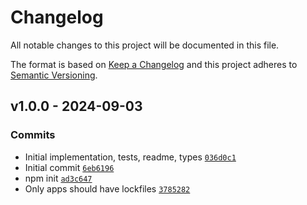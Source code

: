 # Changelog

All notable changes to this project will be documented in this file.

The format is based on [Keep a Changelog](https://keepachangelog.com/en/1.0.0/)
and this project adheres to [Semantic Versioning](https://semver.org/spec/v2.0.0.html).

## v1.0.0 - 2024-09-03

### Commits

- Initial implementation, tests, readme, types [`036d0c1`](https://github.com/ljharb/gfm-footnotes/commit/036d0c1181d4f48e8a65433acf8ae726651fa202)
- Initial commit [`6eb6196`](https://github.com/ljharb/gfm-footnotes/commit/6eb6196928da45dcd1c4347a70ebe6b634162912)
- npm init [`ad3c647`](https://github.com/ljharb/gfm-footnotes/commit/ad3c6479532b3e2819095f8da43842e27b5cf858)
- Only apps should have lockfiles [`3785282`](https://github.com/ljharb/gfm-footnotes/commit/3785282d919509f0115b3959ce972020e5e0536b)
